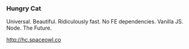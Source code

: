 ### Hungry Cat

Universal. Beautiful. Ridiculously fast. No FE dependencies. Vanilla JS. Node. The Future.

http://hc.spaceowl.co
